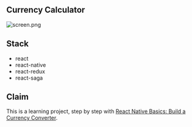 ## Currency Calculator

![screen.png](https://i.loli.net/2017/08/26/59a16b454c8c2.png)

## Stack
- react
- react-native
- react-redux
- react-saga

## Claim
This is a learning project, step by step with [React Native Basics: Build a Currency Converter](http://learn.handlebarlabs.com/courses/175915/lectures/2643137).
